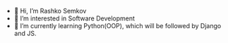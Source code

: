 - 👋 Hi, I’m Rashko Semkov
- 👀 I’m interested in Software Development
- 🌱 I’m currently learning Python(OOP), which will be followed by Django and JS.
  
<!---
rsemkov/rsemkov is a ✨ special ✨ repository because its `README.md` (this file) appears on your GitHub profile.
You can click the Preview link to take a look at your changes.
--->
